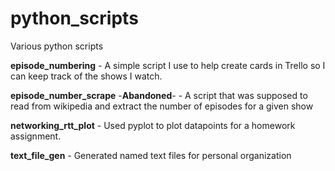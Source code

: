 python_scripts
==============

Various python scripts

**episode_numbering** - A simple script I use to help create cards in Trello so I can keep track of the shows I watch.   

**episode_number_scrape** -**Abandoned**- - A script that was supposed to read from wikipedia and extract the number of episodes for a given show

**networking_rtt_plot** - Used pyplot to plot datapoints for a homework assignment.

**text_file_gen** - Generated named text files for personal organization
